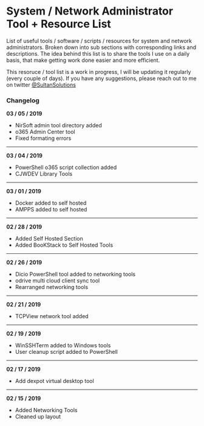 # System / Network Administrator Tool + Resource List
List of useful tools / software / scripts / resources for system and network administrators. Broken down into sub sections with corresponding links and descriptions. The idea behind this list is to share the tools I use on a daily basis, that make getting work done easier and more efficient.  


This resoruce / tool list is a work in progress, I will be updating it regularly (every couple of days).  If you have any suggestions, please reach out to me on twitter <a href="https://twitter.com/sultansolutions">@SultanSolutions</a>


### Changelog

**03 / 05 / 2019**

* NirSoft admin tool directory added
* o365 Admin Center tool 
* Fixed formating errors

----

**03 / 04 / 2019**

* PowerShell o365 script collection added
* CJWDEV Library Tools 

----

**03 / 01 / 2019** 

* Docker added to self hosted
* AMPPS added to self hosted

----

**02 / 28 / 2019**

* Added Self Hosted Section
* Added BooKStack to Self Hosted Tools 

----

**02 / 26 / 2019**

* Dicio PowerShell tool added to networking tools
* odrive multi cloud client sync tool 
* Rearranged networking tools

----

**02 / 21 / 2019** 

* TCPView network tool added

---

**02 / 19 / 2019** 

* WinSSHTerm added to Windows tools
* User cleanup script added to PowerShell

----

**02 / 17 / 2019**

* Add dexpot virtual desktop tool

----

**02 / 15 / 2019** 

* Added Networking Tools 
* Cleaned up layout

